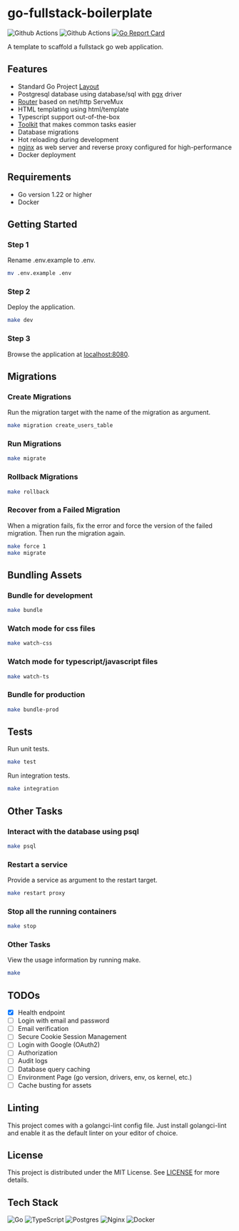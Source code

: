 # go-fullstack-boilerplate

![Github Actions](https://github.com/ferdiebergado/go-fullstack-boilerplate/actions/workflows/go.yml/badge.svg?event=push) ![Github Actions](https://github.com/ferdiebergado/go-fullstack-boilerplate/actions/workflows/security.yml/badge.svg?event=push) [![Go Report Card](https://goreportcard.com/badge/github.com/ferdiebergado/go-fullstack-boilerplate)](https://goreportcard.com/report/github.com/ferdiebergado/go-fullstack-boilerplate)

A template to scaffold a fullstack go web application.

## Features

-   Standard Go Project [Layout](https://github.com/golang-standards/project-layout)
-   Postgresql database using database/sql with [pgx](https://pkg.go.dev/github.com/jackc/pgx/stdlib) driver
-   [Router](https://github.com/ferdiebergado/goexpress) based on net/http ServeMux
-   HTML templating using html/template
-   Typescript support out-of-the-box
-   [Toolkit](https://github.com/ferdiebergado/gopherkit) that makes common tasks easier
-   Database migrations
-   Hot reloading during development
-   [nginx](https://nginx.org/en/) as web server and reverse proxy configured for high-performance
-   Docker deployment

## Requirements

-   Go version 1.22 or higher
-   Docker

## Getting Started

### Step 1

Rename .env.example to .env.

```sh
mv .env.example .env
```

### Step 2

Deploy the application.

```sh
make dev
```

### Step 3

Browse the application at [localhost:8080](http://locahost:8080).

## Migrations

### Create Migrations

Run the migration target with the name of the migration as argument.

```sh
make migration create_users_table
```

### Run Migrations

```sh
make migrate
```

### Rollback Migrations

```sh
make rollback
```

### Recover from a Failed Migration

When a migration fails, fix the error and force the version of the failed migration.
Then run the migration again.

```sh
make force 1
make migrate
```

## Bundling Assets

### Bundle for development

```sh
make bundle
```

### Watch mode for css files

```sh
make watch-css
```

### Watch mode for typescript/javascript files

```sh
make watch-ts
```

### Bundle for production

```sh
make bundle-prod
```

## Tests

Run unit tests.

```sh
make test
```

Run integration tests.

```sh
make integration
```

## Other Tasks

### Interact with the database using psql

```sh
make psql
```

### Restart a service

Provide a service as argument to the restart target.

```sh
make restart proxy
```

### Stop all the running containers

```sh
make stop
```

### Other Tasks

View the usage information by running make.

```sh
make
```

## TODOs

-   [x] Health endpoint
-   [ ] Login with email and password
-   [ ] Email verification
-   [ ] Secure Cookie Session Management
-   [ ] Login with Google (OAuth2)
-   [ ] Authorization
-   [ ] Audit logs
-   [ ] Database query caching
-   [ ] Environment Page (go version, drivers, env, os kernel, etc.)
-   [ ] Cache busting for assets

## Linting

This project comes with a golangci-lint config file. Just install golangci-lint and enable it as the default linter on your editor of choice.

## License

This project is distributed under the MIT License. See [LICENSE](https://github.com/ferdiebergado/go-fullstack-boilerplate/blob/main/LICENSE) for more details.

## Tech Stack

![Go](https://img.shields.io/badge/go-%2300ADD8.svg?style=for-the-badge&logo=go&logoColor=white) ![TypeScript](https://img.shields.io/badge/typescript-%23007ACC.svg?style=for-the-badge&logo=typescript&logoColor=white) ![Postgres](https://img.shields.io/badge/postgres-%23316192.svg?style=for-the-badge&logo=postgresql&logoColor=white) ![Nginx](https://img.shields.io/badge/nginx-%23009639.svg?style=for-the-badge&logo=nginx&logoColor=white) ![Docker](https://img.shields.io/badge/docker-%230db7ed.svg?style=for-the-badge&logo=docker&logoColor=white)
